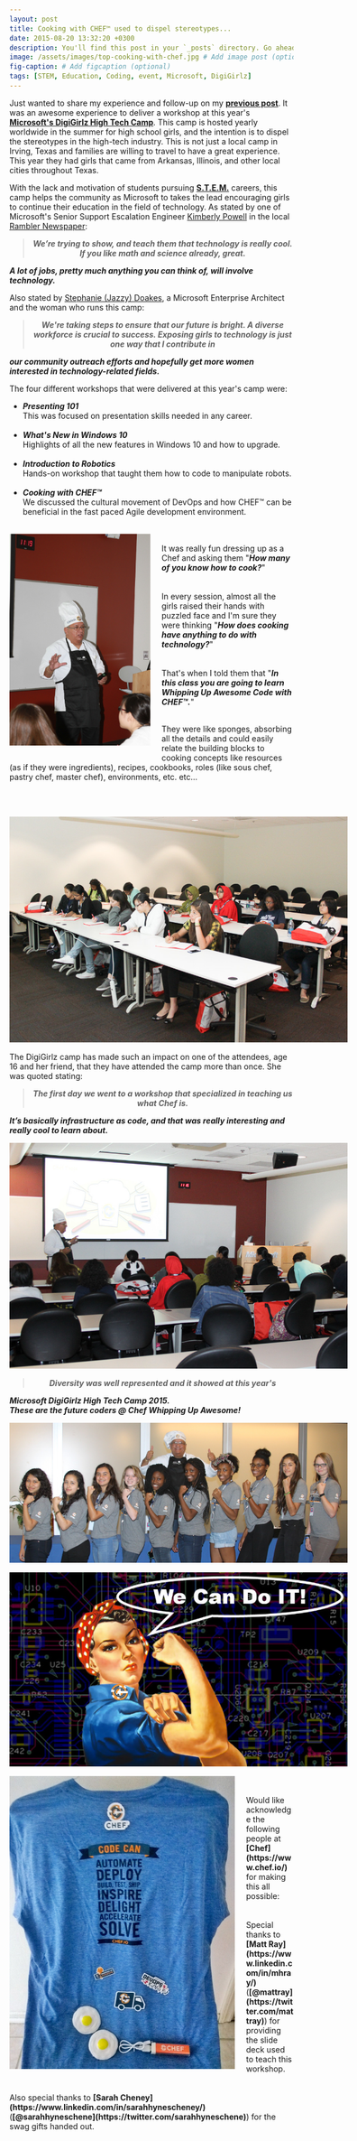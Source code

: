 ```yaml
---
layout: post
title: Cooking with CHEF™ used to dispel stereotypes...
date: 2015-08-20 13:32:20 +0300
description: You'll find this post in your `_posts` directory. Go ahead and edit it and re-build the site to see your changes. # Add post description (optional)
image: /assets/images/top-cooking-with-chef.jpg # Add image post (optional)
fig-caption: # Add figcaption (optional)
tags: [STEM, Education, Coding, event, Microsoft, DigiGirlz]
---
```


Just wanted to share my experience and follow-up on my <b>[previous post](/docs/2015/05/21/cooking-with-chef.html)</b>. It was an awesome experience to deliver a workshop at this year's <b>[Microsoft's DigiGirlz High Tech Camp](http://www.microsoft.com/en-us/diversity/programs/digigirlz/hightechcamp.aspx)</b>. This camp is hosted yearly worldwide in the summer for high school girls, and the intention is to dispel the stereotypes in the high-tech industry. This is not just a local camp in Irving, Texas and families are willing to travel to have a great experience. This year they had girls that came from Arkansas, Illinois, and other local cities throughout Texas.

With the lack and motivation of students pursuing <b>[S.T.E.M.](http://www.ed.gov/stem)</b> careers, this camp helps the community as Microsoft to takes the lead encouraging girls to continue their education in the field of technology. As stated by one of Microsoft's Senior Support Escalation Engineer [Kimberly Powell](https://www.linkedin.com/in/kimberly-powell-ba828318/) in the local [Rambler Newspaper](http://ramblernewspapers.com/2015/08/microsoft-fights-technology-stereotypes-with-digigirlz-camp/):

> <center><b><i>We’re trying to show, and teach them that technology is really cool.<br> If you like math and science already, great.<br>
A lot of jobs, pretty much anything you can think of, will involve technology.</i></b>

Also stated by [Stephanie (Jazzy) Doakes](https://www.linkedin.com/in/sdoakes/), a Microsoft Enterprise Architect and the woman who runs this camp:

> <center><b><i>We're taking steps to ensure that our future is bright. A diverse workforce is crucial to success. Exposing girls to technology is just one way that I contribute in
our community outreach efforts and hopefully get more women interested in technology-related fields.</i></b>
<br>

The four different workshops that were delivered at this year's camp were:

* <b><i>Presenting 101</i></b><br>
This was focused on presentation skills needed in any career.<br><br>
* <b><i>What's New in Windows 10</i></b><br>
Highlights of all the new features in Windows 10 and how to upgrade.<br><br>
* <b><i>Introduction to Robotics</i></b><br>
Hands-on workshop that taught them how to code to manipulate robots.<br><br>
* <b><i>Cooking with CHEF™</i></b><br>
We discussed the cultural movement of DevOps and how CHEF™ can be beneficial in the fast paced Agile development environment.<br><br>

<p><img style="float: left; max-width: 250px; padding: 0px 20px 20px 0px" src="/assets/images/2-cooking-with-chef.jpg"></p>
<br>
It was really fun dressing up as a Chef and asking them "<b><i>How many of you know how to cook?</i></b>"
<br><br><br>
In every session, almost all the girls raised their hands with puzzled face and I'm sure they were thinking "<b><i>How does cooking have anything to do with technology?</i></b>"
<br><br><br>
That's when I told them that "<b><i>In this class you are going to learn Whipping Up Awesome Code with CHEF™.</i></b>"
<br><br>
<p>They were like sponges, absorbing all the details and could easily relate the building blocks to cooking concepts like resources (as if they were ingredients), recipes, cookbooks, roles (like sous chef, pastry chef, master chef), environments, etc. etc...</p><br><br>

<p><center><img style="max-width: 600px" src="/assets/images/3-cooking-with-chef.jpg"></center></p>

The DigiGirlz camp has made such an impact on one of the attendees, age 16 and her friend, that they have attended the camp more than once. She was quoted stating:

> <center><b><i>The first day we went to a workshop that specialized in teaching us what Chef is.<br>
It’s basically infrastructure as code, and that was really interesting and really cool to learn about.</i></b></center>

<center><p><img style="max-width: 600px" src="/assets/images/4-cooking-with-chef.jpg"></p></center>

> <center><b><i>Diversity was well represented and it showed at this year's
Microsoft DigiGirlz High Tech Camp 2015.<br>
These are the future coders @ Chef Whipping Up Awesome!</i></b></center>

<p><center><img style="max-width: 600px" src="/assets/images/5-cooking-with-chef.jpg"></center></p>

<center><p><img style="max-width: 600px" src="/assets/images/cooking-with-chef.jpg"></p></center>

<p><img style="float: left; max-width: 400px; padding: 0px 20px 20px 0px" src="/assets/images/6-cooking-with-chef.jpg"></p>
<br><br>Would like acknowledge the following people at <b>[Chef](https://www.chef.io/)</b> for making this all possible:
<br><br><br>
Special thanks to <b>[Matt Ray](https://www.linkedin.com/in/mhray/)</b> (<b>[@mattray](https://twitter.com/mattray)</b>) for providing the slide deck used to teach this workshop.
<br><br><br>
Also special thanks to <b>[Sarah Cheney](https://www.linkedin.com/in/sarahhynescheney/)</b> (<b>[@sarahhyneschene](https://twitter.com/sarahhyneschene)</b>) for the swag gifts handed out.

 

